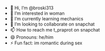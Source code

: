 - 👋 Hi, I’m @broski313
- 👀 I’m interested in woman
- 🌱 I’m currently learning mechanics
- 💞️ I’m looking to collaborate on snapchat
- 📫 How to reach me t_praprot on snapchat
- 😄 Pronouns: he/him
- ⚡ Fun fact: im romantic during sex
  

<!---
broski313/broski313 is a ✨ special ✨ repository because its `README.md` (this file) appears on your GitHub profile.
You can click the Preview link to take a look at your changes.
--->
